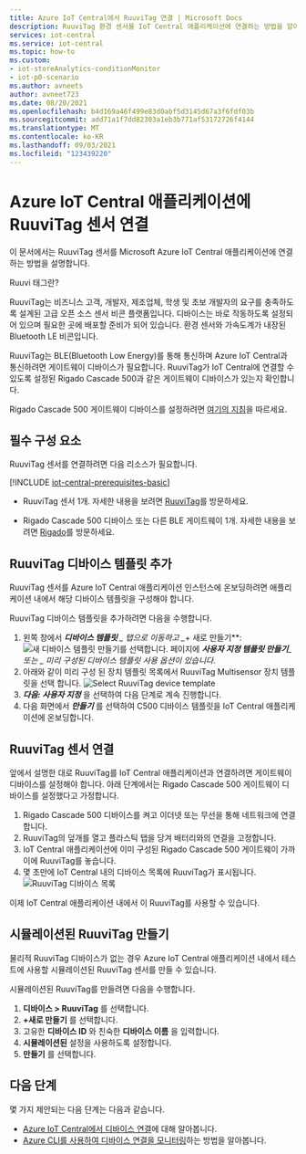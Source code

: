 ```yaml
---
title: Azure IoT Central에서 RuuviTag 연결 | Microsoft Docs
description: RuuviTag 환경 센서를 IoT Central 애플리케이션에 연결하는 방법을 알아봅니다.
services: iot-central
ms.service: iot-central
ms.topic: how-to
ms.custom:
- iot-storeAnalytics-conditionMonitor
- iot-p0-scenario
ms.author: avneets
author: avneet723
ms.date: 08/20/2021
ms.openlocfilehash: b4d169a46f499e83d0abf5d3145d67a3f6fdf03b
ms.sourcegitcommit: add71a1f7dd82303a1eb3b771af53172726f4144
ms.translationtype: MT
ms.contentlocale: ko-KR
ms.lasthandoff: 09/03/2021
ms.locfileid: "123439220"
---
```

# <a name="connect-a-ruuvitag-sensor-to-your-azure-iot-central-application"></a>Azure IoT Central 애플리케이션에 RuuviTag 센서 연결

이 문서에서는 RuuviTag 센서를 Microsoft Azure IoT Central 애플리케이션에 연결하는 방법을 설명합니다.

Ruuvi 태그란?

RuuviTag는 비즈니스 고객, 개발자, 제조업체, 학생 및 초보 개발자의 요구를 충족하도록 설계된 고급 오픈 소스 센서 비콘 플랫폼입니다. 디바이스는 바로 작동하도록 설정되어 있으며 필요한 곳에 배포할 준비가 되어 있습니다. 환경 센서와 가속도계가 내장된 Bluetooth LE 비콘입니다.

RuuviTag는 BLE(Bluetooth Low Energy)를 통해 통신하며 Azure IoT Central과 통신하려면 게이트웨이 디바이스가 필요합니다. RuuviTag가 IoT Central에 연결할 수 있도록 설정된 Rigado Cascade 500과 같은 게이트웨이 디바이스가 있는지 확인합니다.

Rigado Cascade 500 게이트웨이 디바이스를 설정하려면 [여기의 지침](./howto-connect-rigado-cascade-500.md)을 따르세요.

## <a name="prerequisites"></a>필수 구성 요소

RuuviTag 센서를 연결하려면 다음 리소스가 필요합니다.

[!INCLUDE [iot-central-prerequisites-basic](../../../includes/iot-central-prerequisites-basic.md)]

- RuuviTag 센서 1개. 자세한 내용을 보려면 [RuuviTag](https://ruuvi.com/)를 방문하세요.

- Rigado Cascade 500 디바이스 또는 다른 BLE 게이트웨이 1개. 자세한 내용을 보려면 [Rigado](https://www.rigado.com/)를 방문하세요.


## <a name="add-a-ruuvitag-device-template"></a>RuuviTag 디바이스 템플릿 추가

RuuviTag 센서를 Azure IoT Central 애플리케이션 인스턴스에 온보딩하려면 애플리케이션 내에서 해당 디바이스 템플릿을 구성해야 합니다.

RuuviTag 디바이스 템플릿을 추가하려면 다음을 수행합니다.

1. 왼쪽 창에서 ***디바이스 템플릿** _ 탭으로 이동하고 _*+ 새로 만들기**: ![새 디바이스 템플릿 만들기](./media/howto-connect-ruuvi/device-template-new.png)를 선택합니다. 페이지에 ***사용자 지정 템플릿 만들기**_ 또는 _ *_미리 구성된 디바이스 템플릿 사용_* 옵션이 있습니다.*
1. 아래와 같이 미리 구성 된 장치 템플릿 목록에서 RuuviTag Multisensor 장치 템플릿을 선택 합니다.  ![ Select RuuviTag device template](./media/howto-connect-ruuvi/device-template-pre-configured.png)
1. ***다음: 사용자 지정*** 을 선택하여 다음 단계로 계속 진행합니다.
1. 다음 화면에서 ***만들기*** 를 선택하여 C500 디바이스 템플릿을 IoT Central 애플리케이션에 온보딩합니다.

## <a name="connect-a-ruuvitag-sensor"></a>RuuviTag 센서 연결

앞에서 설명한 대로 RuuviTag를 IoT Central 애플리케이션과 연결하려면 게이트웨이 디바이스를 설정해야 합니다. 아래 단계에서는 Rigado Cascade 500 게이트웨이 디바이스를 설정했다고 가정합니다.  

1. Rigado Cascade 500 디바이스를 켜고 이더넷 또는 무선을 통해 네트워크에 연결합니다.
1. RuuviTag의 덮개를 열고 플라스틱 탭을 당겨 배터리와의 연결을 고정합니다.
1. IoT Central 애플리케이션에 이미 구성된 Rigado Cascade 500 게이트웨이 가까이에 RuuviTag를 놓습니다.
1. 몇 초만에 IoT Central 내의 디바이스 목록에 RuuviTag가 표시됩니다.  
    ![RuuviTag 디바이스 목록](./media/howto-connect-ruuvi/ruuvi-device-list.png)

이제 IoT Central 애플리케이션 내에서 이 RuuviTag를 사용할 수 있습니다.  

## <a name="create-a-simulated-ruuvitag"></a>시뮬레이션된 RuuviTag 만들기

물리적 RuuviTag 디바이스가 없는 경우 Azure IoT Central 애플리케이션 내에서 테스트에 사용할 시뮬레이션된 RuuviTag 센서를 만들 수 있습니다.

시뮬레이션된 RuuviTag를 만들려면 다음을 수행합니다.

1. **디바이스 > RuuviTag** 를 선택합니다.
1. **+새로 만들기** 를 선택합니다.
1. 고유한 **디바이스 ID** 와 친숙한 **디바이스 이름** 을 입력합니다.  
1. **시뮬레이션된** 설정을 사용하도록 설정합니다.
1. **만들기** 를 선택합니다.  

## <a name="next-steps"></a>다음 단계

몇 가지 제안되는 다음 단계는 다음과 같습니다.

- [Azure IoT Central에서 디바이스 연결](./concepts-get-connected.md)에 대해 알아봅니다.
- [Azure CLI를 사용하여 디바이스 연결을 모니터링](./howto-monitor-devices-azure-cli.md)하는 방법을 알아봅니다.
